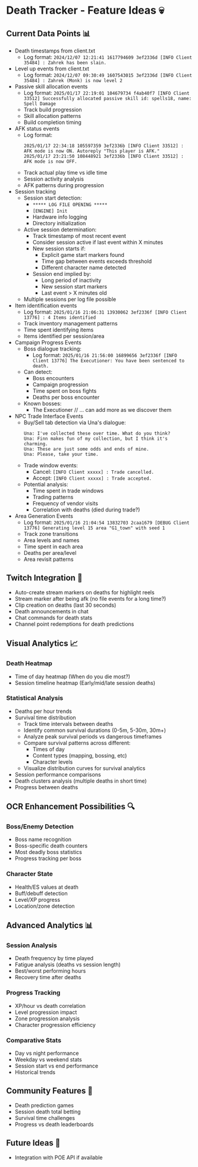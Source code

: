 # Death Tracker - Feature Ideas 💀

## Current Data Points 📊

- Death timestamps from client.txt
  - Log format: `2024/12/07 12:21:41 1617794609 3ef2336d [INFO Client 35484] : Zahrek has been slain.`
- Level up events from client.txt
  - Log format: `2024/12/07 09:30:49 1607543015 3ef2336d [INFO Client 35484] : Zahrek (Monk) is now level 2`
- Passive skill allocation events
  - Log format: `2025/01/17 22:19:01 104679734 f4ab40f7 [INFO Client 33512] Successfully allocated passive skill id: spells18, name: Spell Damage`
  - Track build progression
  - Skill allocation patterns
  - Build completion timing
- AFK status events
  - Log format:
    ```
    2025/01/17 22:34:18 105597359 3ef2336b [INFO Client 33512] : AFK mode is now ON. Autoreply "This player is AFK."
    2025/01/17 23:21:50 108448921 3ef2336b [INFO Client 33512] : AFK mode is now OFF.
    ```
  - Track actual play time vs idle time
  - Session activity analysis
  - AFK patterns during progression
- Session tracking
  - Session start detection:
    - `***** LOG FILE OPENING *****`
    - `[ENGINE] Init`
    - Hardware info logging
    - Directory initialization
  - Active session determination:
    - Track timestamp of most recent event
    - Consider session active if last event within X minutes
    - New session starts if:
      - Explicit game start markers found
      - Time gap between events exceeds threshold
      - Different character name detected
    - Session end implied by:
      - Long period of inactivity
      - New session start markers
      - Last event > X minutes old
  - Multiple sessions per log file possible
- Item identification events
  - Log format: `2025/01/16 21:06:31 13930062 3ef2336f [INFO Client 13776] : 4 Items identified`
  - Track inventory management patterns
  - Time spent identifying items
  - Items identified per session/area
- Campaign Progress Events
  - Boss dialogue tracking:
    - Log format: `2025/01/16 21:56:00 16899656 3ef2336f [INFO Client 13776] The Executioner: You have been sentenced to death.`
  - Can detect:
    - Boss encounters
    - Campaign progression
    - Time spent on boss fights
    - Deaths per boss encounter
  - Known bosses:
    - The Executioner
      // ... can add more as we discover them
- NPC Trade Interface Events
  - Buy/Sell tab detection via Una's dialogue:
    ```
    Una: I've collected these over time. What do you think?
    Una: Finn makes fun of my collection, but I think it's charming.
    Una: These are just some odds and ends of mine.
    Una: Please, take your time.
    ```
  - Trade window events:
    - Cancel: `[INFO Client xxxxx] : Trade cancelled.`
    - Accept: `[INFO Client xxxxx] : Trade accepted.`
  - Potential analysis:
    - Time spent in trade windows
    - Trading patterns
    - Frequency of vendor visits
    - Correlation with deaths (died during trade?)
- Area Generation Events
  - Log format: `2025/01/16 21:04:54 13832703 2caa1679 [DEBUG Client 13776] Generating level 15 area "G1_town" with seed 1`
  - Track zone transitions
  - Area levels and names
  - Time spent in each area
  - Deaths per area/level
  - Area revisit patterns

## Twitch Integration 🎥

- Auto-create stream markers on deaths for highlight reels
- Stream marker after being afk (no file events for a long time?)
- Clip creation on deaths (last 30 seconds)
- Death announcements in chat
- Chat commands for death stats
- Channel point redemptions for death predictions

## Visual Analytics 📈

### Death Heatmap

- Time of day heatmap (When do you die most?)
- Session timeline heatmap (Early/mid/late session deaths)

### Statistical Analysis

- Deaths per hour trends
- Survival time distribution
  - Track time intervals between deaths
  - Identify common survival durations (0-5m, 5-30m, 30m+)
  - Analyze peak survival periods vs dangerous timeframes
  - Compare survival patterns across different:
    - Times of day
    - Content types (mapping, bossing, etc)
    - Character levels
  - Visualize distribution curves for survival analytics
- Session performance comparisons
- Death clusters analysis (multiple deaths in short time)
- Progress between deaths

## OCR Enhancement Possibilities 🔍

### Boss/Enemy Detection

- Boss name recognition
- Boss-specific death counters
- Most deadly boss statistics
- Progress tracking per boss

### Character State

- Health/ES values at death
- Buff/debuff detection
- Level/XP progress
- Location/zone detection

## Advanced Analytics 📊

### Session Analysis

- Death frequency by time played
- Fatigue analysis (deaths vs session length)
- Best/worst performing hours
- Recovery time after deaths

### Progress Tracking

- XP/hour vs death correlation
- Level progression impact
- Zone progression analysis
- Character progression efficiency

### Comparative Stats

- Day vs night performance
- Weekday vs weekend stats
- Session start vs end performance
- Historical trends

## Community Features 👥

- Death prediction games
- Session death total betting
- Survival time challenges
- Progress vs death leaderboards

## Future Ideas 🚀

- Integration with POE API if available
